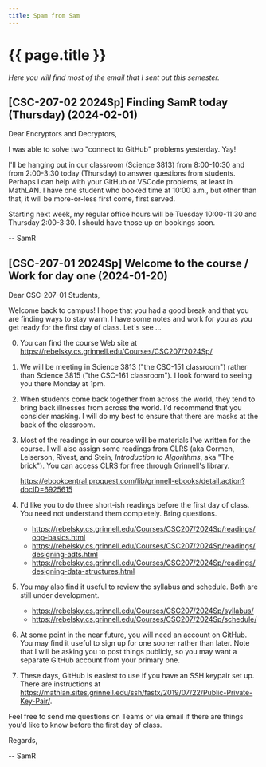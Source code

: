 ```yaml
---
title: Spam from Sam
---
```

# {{ page.title }}

_Here you will find most of the email that I sent out this semester._

## [CSC-207-02 2024Sp] Finding SamR today (Thursday) (2024-02-01)

Dear Encryptors and Decryptors,

I was able to solve two "connect to GitHub" problems yesterday. Yay!

I'll be hanging out in our classroom (Science 3813) from 8:00-10:30 and from 2:00-3:30 today (Thursday) to answer questions from students. Perhaps I can help with your GitHub or VSCode problems, at least in MathLAN. I have one student who booked time at 10:00 a.m., but other than that, it will be more-or-less first come, first served.

Starting next week, my regular office hours will be Tuesday 10:00-11:30 and Thursday 2:00-3:30. I should have those up on bookings soon.

-- SamR

## [CSC-207-01 2024Sp] Welcome to the course / Work for day one (2024-01-20)

Dear CSC-207-01 Students,

Welcome back to campus! I hope that you had a good break and that you are finding ways to stay warm. I have some notes and work for you as you get ready for the first day of class. Let's see …

0. You can find the course Web site at https://rebelsky.cs.grinnell.edu/Courses/CSC207/2024Sp/

1. We will be meeting in Science 3813 ("the CSC-151 classroom") rather than Science 3815 ("the CSC-161 classroom"). I look forward to seeing you there Monday at 1pm.

2. When students come back together from across the world, they tend to bring back illnesses from across the world. I'd recommend that you consider masking. I will do my best to ensure that there are masks at the back of the classroom.

3. Most of the readings in our course will be materials I've written for the course. I will also assign some readings from CLRS (aka Cormen, Leiserson, Rivest, and Stein, _Introduction to Algorithms_, aka "The brick"). You can access CLRS for free through Grinnell's library.

    <https://ebookcentral.proquest.com/lib/grinnell-ebooks/detail.action?docID=6925615>

4. I'd like you to do three short-ish readings before the first day of class. You need not understand them completely. Bring questions.

    * <https://rebelsky.cs.grinnell.edu/Courses/CSC207/2024Sp/readings/oop-basics.html>
    * <https://rebelsky.cs.grinnell.edu/Courses/CSC207/2024Sp/readings/designing-adts.html>
    * <https://rebelsky.cs.grinnell.edu/Courses/CSC207/2024Sp/readings/designing-data-structures.html>

5. You may also find it useful to review the syllabus and schedule. Both are still under development.

    * <https://rebelsky.cs.grinnell.edu/Courses/CSC207/2024Sp/syllabus/>
    * <https://rebelsky.cs.grinnell.edu/Courses/CSC207/2024Sp/schedule/>

6. At some point in the near future, you will need an account on GitHub. You may find it useful to sign up for one sooner rather than later. Note that I will be asking you to post things publicly, so you may want a separate GitHub account from your primary one.

7. These days, GitHub is easiest to use if you have an SSH keypair set up. There are instructions at <https://mathlan.sites.grinnell.edu/ssh/fastx/2019/07/22/Public-Private-Key-Pair/>.

Feel free to send me questions on Teams or via email if there are things you'd like to know before the first day of class.

Regards,

-- SamR

